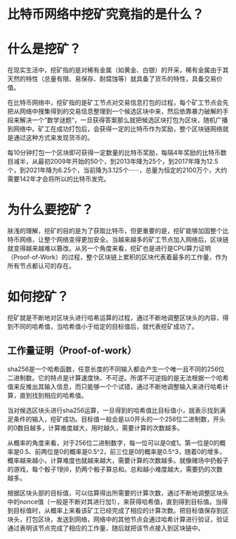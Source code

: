 
# 比特币网络中挖矿究竟指的是什么？


# 什么是挖矿？

在现实生活中，挖矿指的是对稀有金属（如黄金、白银）的开采，稀有金属由于其天然的特性（总量有限、易保存、耐腐蚀等）就具备了货币的特性，具备交易价值。

在比特币网络中，挖矿指的是矿工节点对交易信息打包的过程，每个矿工节点会先把从网络中搜集得到的交易信息整理到一个候选区块中来，然后依靠暴力破解的手段来解决一个”数学谜题“，一旦获得答案那么就把候选区块打包为区块，随机广播到网络中。矿工在成功打包后，会获得一定的比特币作为奖励，整个区块链网络就是通过这种方式来发现货币的。

每10分钟打包一个区块即可获得一定数量的比特币奖励，每隔4年奖励的比特币数目减半，从最初2009年开始的50个，到2013年降为25个，到2017年降为12.5个，到2021年降为6.25个，当前降为3.125个······，总量为恒定的2100万个，大约需要142年才会将所以的比特币发完。



# 为什么要挖矿？

肤浅的理解，挖矿的目的是为了获取比特币，但更重要的是，挖矿能够加固整个比特币网络，让整个网络变得更加安全。当越来越多的矿工节点加入网络后，区块链就变得越来越难以篡改。从另一个角度来看，挖矿也是进行是CPU算力证明（Proof-of-Work）的过程，整个区块链上累积的区块代表着最多的工作量，作为所有节点都认可的存在。



# 如何挖矿？


挖矿就是不断地对区块头进行哈希运算的过程，通过不断地调整区块头的内容，得到不同的哈希值，当哈希值小于给定的目标值后，就代表挖矿成功了。



## 工作量证明（Proof-of-work）

sha256是一个哈希函数，任意长度的不同输入都会产生一个唯一且不同的256位二进制数。它的特点是计算速度快、不可逆。所谓不可逆指的是无法根据一个哈希值来反推出其输入信息，而只能够一个个试错，通过不断地调整输入来进行哈希计算，直到找到相应的哈希值。

当对候选区块头进行sha256运算，一旦得到的哈希值比目标值小，就表示找到满足条件的输入，挖矿成功。目标值一般会是以0开头的一个256位二进制数，开头的0数目越多，计算难度越大，用时越久，需要计算的次数越多。

从概率的角度来看，对于256位二进制数字，每一位可以是0或1。第一位是0的概率是0.5、前两位是0的概率是0.5^2，前三位是0的概率是0.5^3，随着0的增多，概率越来越小，计算难度也就越来越大，需要计算的次数越多。就像赌场中扔骰子的游戏，每个骰子1到6，扔两个骰子算总和。总和越小难度越大，需要扔的次数越多。

根据区块头部的目标值，可以估算得出所需要的计算次数，通过不断地调整区块头中的nonce值（一般是不断对其进行加1），来获得哈希值，直到得到目标值。当得到目标值时，从概率上来看该矿工已经完成了相应的计算次数。把目标值保存到区块头，打包区块，发送到网络，网络中的其他节点会通过哈希计算进行验证，验证通过表明该节点完成了相应的工作量，随后就把该节点接入到区块链中。

